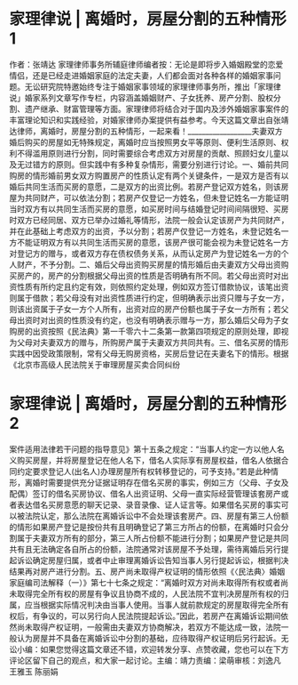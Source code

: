 # 家理律说 | 离婚时，房屋分割的五种情形1

作者：张靖达 家理律师事务所辅庭律师编者按：无论是即将步入婚姻殿堂的恋爱情侣，还是已经走进婚姻家庭的法定夫妻，人们都会面对各种各样的婚姻家事问题。无讼研究院特邀始终专注于婚姻家事领域的家理律师事务所，推出「家理律说」婚家系列文章写作专栏，内容涵盖婚姻财产、子女抚养、房产分割、股权分割、遗产继承、财富管理等方面。家理律师将结合对于国内及涉外婚姻家事案件的丰富理论知识和实践经验，对婚家律师办案提供有益参考。今天这篇文章出自张靖达律师，离婚时，房屋分割的五种情形，一起来看！__________________夫妻双方婚后购买的房屋如无特殊规定，离婚时应当按照男女平等原则、便利生活原则、权利不得滥用原则进行分割，同时需要综合考虑双方对房屋的贡献、照顾妇女儿童以及无过错方的原则。但实践中有多种复杂情形，需要分别进行讨论。一、婚前共同购房的情形婚前男女双方购置房产的性质认定有两个关键条件，一是双方是否有以婚后共同生活而买房的意愿，二是双方的出资比例。若房产登记双方姓名，则该房屋为共同财产，可以依法分割；若房产仅登记一方姓名，但未登记姓名一方能证明当时双方有以共同生活而买房的意愿，如买房时间与结婚登记时间间隔很短、买房时双方已经同居、双方已举办过婚礼等情形，法院一般会认定该房产为共同财产，并在此基础上考虑双方的出资，予以分割；若房产仅登记一方姓名，未登记姓名一方不能证明双方有以共同生活而买房的意愿，该房产很可能会视为未登记姓名一方对登记方的赠与，或者双方存在债权债务关系，从而认定房产为登记姓名一方的个人财产，不予分割。二、婚后父母出资购买房屋的情形婚后由夫妻双方父母出资购买房产的，房产的分割根据父母出资的性质是否明确有所不同。若父母出资时对出资性质有所约定且约定有效，则依照约定处理，例如双方签订借款协议，该笔出资则属于借款；若父母没有对出资性质进行约定，但明确表示出资只赠与子女一方，则该出资属于子女一方个人所有，出资对应的房产份额也属于子女一方所有；若父母出资时对出资的性质没有约定，也没有明确表示赠与一方，那么婚后父母为子女购房的出资按照《民法典》第一千零六十二条第一款第四项规定的原则处理，即视为父母对夫妻双方的赠与，所购房产属于夫妻双方共同共有。三、借名买房的情形实践中因受政策限制，常有父母无购房资格，买房后登记在夫妻名下的情形。根据《北京市高级人民法院关于审理房屋买卖合同纠纷

# 家理律说 | 离婚时，房屋分割的五种情形2

案件适用法律若干问题的指导意见》第十五条之规定：“当事人约定一方以他人名义购买房屋，并将房屋登记在他人名下，借名人实际享有房屋权益，借名人依据合同约定要求登记人(出名人)办理房屋所有权转移登记的，可予支持。”若是此种情形，离婚时需要提供充分证据证明存在借名买房的事实，例如三方（父母、子女及配偶）签订的借名买房协议、借名人出资证明、父母一直实际经营管理该套房产或者表达借名买房意愿的聊天记录、录音录像、证人证言等。如果借名买房的事实可以被法院认定，那么法院在离婚诉讼中不会处理该套房产。四、房屋有第三人份额的情形如果房产登记是按份共有且明确登记了第三方所占的份额，在离婚时只会分割属于夫妻双方所有的部分，第三人所占份额不能进行分割；如果房产登记是共同共有且无法确定各自所占的份额，法院通常对该房屋不予处理，需待离婚后另行提起诉讼确定房屋归属，或者中止审理离婚诉讼告知当事人另行提起诉讼，根据判决结果再对房产进行分割。五、房产尚未取得产权证明的情形依照《〈民法典〉婚姻家庭编司法解释（一）》第七十七条之规定：“离婚时双方对尚未取得所有权或者尚未取得完全所有权的房屋有争议且协商不成的，人民法院不宜判决房屋所有权的归属，应当根据实际情况判决由当事人使用。当事人就前款规定的房屋取得完全所有权后，有争议的，可以另行向人民法院提起诉讼。”因此，若房产在离婚诉讼期间依然尚未取得产权证明，一般需由夫妻双方协商解决，若双方不能达成一致，法院一般认为房屋并不具备在离婚诉讼中分割的基础，应待取得产权证明后另行起诉。无讼小编：如果您觉得这篇文章还不错，欢迎转发分享、点赞收藏，您也可以在下方评论区留下自己的观点，和大家一起讨论。主编：靖力责编：梁萌审核：刘逸凡 王雅玉 陈丽娟

